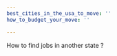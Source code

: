 ```yaml
---
best_cities_in_the_usa_to_move: ''
how_to_budget_your_move: ''

---
```

How to find jobs in another state ?